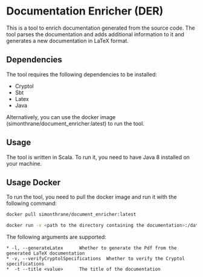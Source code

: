 # Documentation Enricher (DER)

This is a tool to enrich documentation generated from the source code.
The tool parses the documentation and adds additional information to it and generates a new documentation in LaTeX format.

## Dependencies
The tool requires the following dependencies to be installed:

* Cryptol
* Sbt
* Latex
* Java

Alternatively, you can use the docker image (simonthrane/document_enricher:latest) to run the tool.

## Usage

The tool is written in Scala. To run it, you need to have Java 8 installed on your machine.

## Usage Docker

To run the tool, you need to pull the docker image and run it with the following command:

```bash
docker pull simonthrane/document_enricher:latest

docker run -v <path to the directory containing the documentation>:/data simonthrane/document_enricher:latest <Arguments>
```

The following arguments are supported:

    * -l, --generateLatex      Whether to generate the Pdf from the generated LaTeX documentation
    * -v, --verifyCryptolSpecifications  Whether to verify the Cryptol specifications
    *  -t --title <value>      The title of the documentation